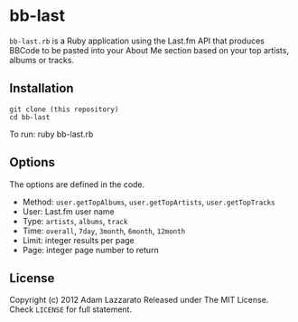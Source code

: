bb-last
=======
`bb-last.rb` is a Ruby application using the Last.fm API that produces BBCode to be pasted into your About Me section based on your top artists, albums or tracks.

Installation
------------
	git clone (this repository)
	cd bb-last

To run:
	ruby bb-last.rb

Options
-------
The options are defined in the code.

* Method: `user.getTopAlbums`, `user.getTopArtists`, `user.getTopTracks`
* User: Last.fm user name
* Type: `artists`, `albums`, `track`
* Time: `overall`, `7day`, `3month`, `6month`, `12month`
* Limit: integer results per page
* Page: integer page number to return

License
-------
Copyright (c) 2012 Adam Lazzarato
Released under The MIT License. Check `LICENSE` for full statement. 
